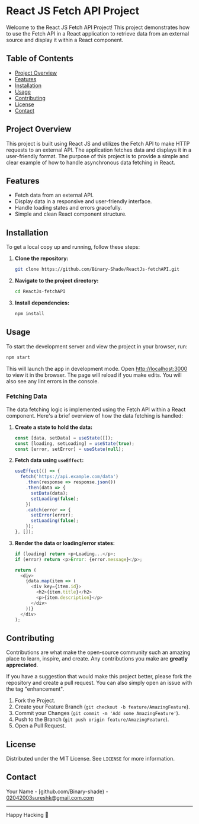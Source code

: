 # React JS Fetch API Project

Welcome to the React JS Fetch API Project! This project demonstrates how to use the Fetch API in a React application to retrieve data from an external source and display it within a React component.

## Table of Contents

- [Project Overview](#project-overview)
- [Features](#features)
- [Installation](#installation)
- [Usage](#usage)
- [Contributing](#contributing)
- [License](#license)
- [Contact](#contact)

## Project Overview

This project is built using React JS and utilizes the Fetch API to make HTTP requests to an external API. The application fetches data and displays it in a user-friendly format. The purpose of this project is to provide a simple and clear example of how to handle asynchronous data fetching in React.

## Features

- Fetch data from an external API.
- Display data in a responsive and user-friendly interface.
- Handle loading states and errors gracefully.
- Simple and clean React component structure.

## Installation

To get a local copy up and running, follow these steps:

1. **Clone the repository:**

   ```bash
   git clone https://github.com/Binary-Shade/ReactJs-fetchAPI.git
   ```

2. **Navigate to the project directory:**

   ```bash
   cd ReactJs-fetchAPI
   ```

3. **Install dependencies:**

   ```bash
   npm install
   ```

## Usage

To start the development server and view the project in your browser, run:

```bash
npm start
```

This will launch the app in development mode. Open [http://localhost:3000](http://localhost:3000) to view it in the browser. The page will reload if you make edits. You will also see any lint errors in the console.

### Fetching Data

The data fetching logic is implemented using the Fetch API within a React component. Here's a brief overview of how the data fetching is handled:

1. **Create a state to hold the data:**

   ```javascript
   const [data, setData] = useState([]);
   const [loading, setLoading] = useState(true);
   const [error, setError] = useState(null);
   ```

2. **Fetch data using `useEffect`:**

   ```javascript
   useEffect(() => {
     fetch('https://api.example.com/data')
       .then(response => response.json())
       .then(data => {
         setData(data);
         setLoading(false);
       })
       .catch(error => {
         setError(error);
         setLoading(false);
       });
   }, []);
   ```

3. **Render the data or loading/error states:**

   ```javascript
   if (loading) return <p>Loading...</p>;
   if (error) return <p>Error: {error.message}</p>;

   return (
     <div>
       {data.map(item => (
         <div key={item.id}>
           <h2>{item.title}</h2>
           <p>{item.description}</p>
         </div>
       ))}
     </div>
   );
   ```

## Contributing

Contributions are what make the open-source community such an amazing place to learn, inspire, and create. Any contributions you make are **greatly appreciated**.

If you have a suggestion that would make this project better, please fork the repository and create a pull request. You can also simply open an issue with the tag "enhancement".

1. Fork the Project.
2. Create your Feature Branch (`git checkout -b feature/AmazingFeature`).
3. Commit your Changes (`git commit -m 'Add some AmazingFeature'`).
4. Push to the Branch (`git push origin feature/AmazingFeature`).
5. Open a Pull Request.

## License

Distributed under the MIT License. See `LICENSE` for more information.

## Contact

Your Name - [github.com/Binary-shade) - 02042003sureshk@gmail.com.com


---
Happy Hacking 🚀

